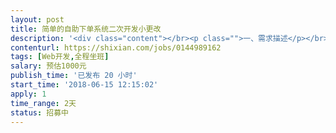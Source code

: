 ```yaml
---                
layout: post       
title: 简单的自助下单系统二次开发小更改           
description: '<div class="content"></br><p class="">一、需求描述</p></br><p class="">产品类别：在线下单系统</br><br/>开发进度：二次开发</br><br/>功能：</br><br/>1.未登录用户打开主页，跳转到登录界面</br><br/>2.首页无需登录下单，改为需要登录下单。</br><br/>3.下单扣取当前用户余额，其他功能不变【例如用户级别下单价格显示区别】</br><br/>4.折叠菜单选择指定项目，则只显示“商品选购”，需要新建单独页面后续手动添加商品链接</br><br/>5.注册阉割</br><br/>6.用户后台的 “订单记录”、“消费记录”“充值”功能迁移复制到网页前台单独页面到工作区 </br><br/>技术：使用PHP语言、bootstrap框架，使用Amaze UI或者H+主题。</p></br><p class="">二、参考产品</p></br><p class="">接单后获取</p></br><p class="">三、人才要求</p></br><p class="">PHP开发经验，MySQL数据，有电商系统开发经验。</p></br><p class="">四、其他要求</p></br><p class="">坐班要求：远程 </br><br/>项目周期：总周期约2天。</p></br></div>'     
contenturl: https://shixian.com/jobs/0144989162      
tags: [Web开发,全程坐班]            
salary: 预估1000元          
publish_time: '已发布 20 小时'         
start_time: '2018-06-15 12:15:02'           
apply: 1                   
time_range: 2天              
status: 招募中                  
---                 
```

